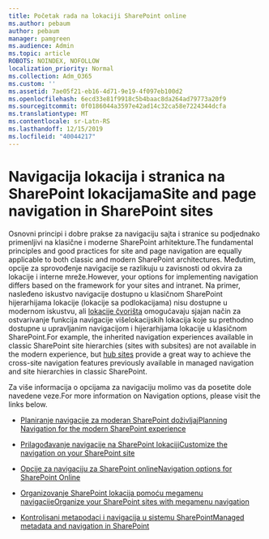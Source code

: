 ```yaml
---
title: Početak rada na lokaciji SharePoint online
ms.author: pebaum
author: pebaum
manager: pamgreen
ms.audience: Admin
ms.topic: article
ROBOTS: NOINDEX, NOFOLLOW
localization_priority: Normal
ms.collection: Adm_O365
ms.custom: ''
ms.assetid: 7ae05f21-eb16-4d71-9e19-4f097eb100d2
ms.openlocfilehash: 6ecd33e81f9918c5b4baac8da264ad79773a20f9
ms.sourcegitcommit: 0f0186044a3597e42ad14c32ca58e7224344dcfa
ms.translationtype: MT
ms.contentlocale: sr-Latn-RS
ms.lasthandoff: 12/15/2019
ms.locfileid: "40044217"
---
```

# <a name="site-and-page-navigation-in-sharepoint-sites"></a><span data-ttu-id="6a6e7-102">Navigacija lokacija i stranica na SharePoint lokacijama</span><span class="sxs-lookup"><span data-stu-id="6a6e7-102">Site and page navigation in SharePoint sites</span></span>

<span data-ttu-id="6a6e7-103">Osnovni principi i dobre prakse za navigaciju sajta i stranice su podjednako primenljivi na klasične i moderne SharePoint arhitekture.</span><span class="sxs-lookup"><span data-stu-id="6a6e7-103">The fundamental principles and good practices for site and page navigation are equally applicable to both classic and modern SharePoint architectures.</span></span> <span data-ttu-id="6a6e7-104">Međutim, opcije za sprovođenje navigacije se razlikuju u zavisnosti od okvira za lokacije i interne mreže.</span><span class="sxs-lookup"><span data-stu-id="6a6e7-104">However, your options for implementing navigation differs based on the framework for your sites and intranet.</span></span> <span data-ttu-id="6a6e7-105">Na primer, nasleđeno iskustvo navigacije dostupno u klasičnom SharePoint hijerarhijama lokacije (lokacije sa podlokacijama) nisu dostupne u modernom iskustvu, ali [lokacije čvorišta](https://support.office.com/article/fe26ae84-14b7-45b6-a6d1-948b3966427f) omogućavaju sjajan način za ostvarivanje funkcija navigacije višelokacijskih lokacija koje su prethodno dostupne u upravljanim navigacijom i hijerarhijama lokacije u klasičnom SharePoint.</span><span class="sxs-lookup"><span data-stu-id="6a6e7-105">For example, the inherited navigation experiences available in classic SharePoint site hierarchies (sites with subsites) are not available in the modern experience, but [hub sites](https://support.office.com/article/fe26ae84-14b7-45b6-a6d1-948b3966427f) provide a great way to achieve the cross-site navigation features previously available in managed navigation and site hierarchies in classic SharePoint.</span></span>

 <span data-ttu-id="6a6e7-106">Za više informacija o opcijama za navigaciju molimo vas da posetite dole navedene veze.</span><span class="sxs-lookup"><span data-stu-id="6a6e7-106">For more information on Navigation options, please visit the links below.</span></span>

 - [<span data-ttu-id="6a6e7-107">Planiranje navigacije za moderan SharePoint doživljaj</span><span class="sxs-lookup"><span data-stu-id="6a6e7-107">Planning Navigation for the modern SharePoint experience</span></span>](https://docs.microsoft.com/sharepoint/plan-navigation-modern-experience)

- [<span data-ttu-id="6a6e7-108">Prilagođavanje navigacije na SharePoint lokaciji</span><span class="sxs-lookup"><span data-stu-id="6a6e7-108">Customize the navigation on your SharePoint site</span></span>](https://support.office.com/article/customize-the-navigation-on-your-sharepoint-site-3cd61ae7-a9ed-4e1e-bf6d-4655f0bf25ca)

- [<span data-ttu-id="6a6e7-109">Opcije za navigaciju za SharePoint online</span><span class="sxs-lookup"><span data-stu-id="6a6e7-109">Navigation options for SharePoint Online</span></span>](https://docs.microsoft.com/office365/enterprise/navigation-options-for-sharepoint-online)
 
- [<span data-ttu-id="6a6e7-110">Organizovanje SharePoint lokacija pomoću megamenu navigacije</span><span class="sxs-lookup"><span data-stu-id="6a6e7-110">Organize your SharePoint sites with megamenu navigation</span></span>](https://techcommunity.microsoft.com/t5/Microsoft-SharePoint-Blog/Organize-your-SharePoint-sites-with-megamenu-navigation-and-new/ba-p/328068)

- [<span data-ttu-id="6a6e7-111">Kontrolisani metapodaci i navigacija u sistemu SharePoint</span><span class="sxs-lookup"><span data-stu-id="6a6e7-111">Managed metadata and navigation in SharePoint</span></span>](https://docs.microsoft.com/sharepoint/dev/general-development/managed-metadata-and-navigation-in-sharepoint)


